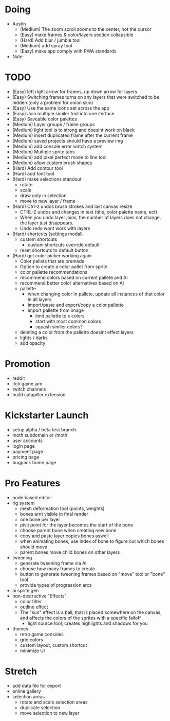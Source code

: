 # Doing
- Austin
    - (Medium) The zoom scroll zooms to the center, not the cursor
    - (Easy) make frames & color/layers section collapsible
    - (Hard) Add blur / jumble tool
    - (Medium) add spray tool
    - (Easy) make app comply with PWA standards
- Nate

# TODO
- (Easy) left right arrow for frames, up down arrow for layers
- (Easy) Switching frames turns on any layers that were switched to be hidden (only a problem for onion skin)
- (Easy) Use the same icons set across the app
- (Easy) Join multiple similer tool into one iterface
- (Easy) Saveable color palettes 
- (Medium) Layer groups / frame groups
- (Medium) light tool is to strong and doesint work on black
- (Medium) insert duplicated frame after the current frame
- (Medium) saved projects should have a preview img
- (Medium) add console error watch system
- (Medium) Multiple sprite tabs
- (Medium) add pixel perfect mode to line tool
- (Medium) allow custom brush shapes 
- (Hard) Add contour tool 
- (Hard) add font tool
- (Hard) make selections standout
    - rotate
    - scale
    - draw only in selection
    - move to new layer / frame
- (Hard) Ctrl-z undos brush strokes and last canvas resize
    - CTRL-Z undos and changes in text (title, color palette name, ect)
    - When you undo layer joins, the number of layers does not change, the layer just disappears.
    - Undo redo wont work with layers
- (Hard) shortcuts (settings modal)
    - custom shortcuts 
        - custom shortcuts override default
    - reset shortcuts to default button 
- (Hard) get color picker working again
    - Color pallets that are premade
    - Option to create a color pallet from sprite
    - color pallette recommendations 
    - recommend colors based on current pallete and AI 
    - recommend better color alternatives based on AI 
    - pallette 
        - when changing color in pallete, update all instances of that color in all layers 
        - import/paste and export/copy a color pallette 
        - import pallette from image 
            - limit pallette to x colors
            - start with most common colors
            - squash similer colors?
    - deleting a color from the pallette doesint effect layers
    - lights / darks 
    - add opacity 

# Promotion
- reddit
- itch game jam
- twitch channels
- build catapiller extension

# Kickstarter Launch
- setup alpha / beta test branch
- moth subdomain or /moth
- user accounts
- login page
- payment page
- pricing page
- bugpack home page

# Pro Features
- node based editor
- rig system 
    - mesh deformation tool (points, weights)
    - bones arnt visible in final render
    - one bone per layer
    - pivit point for the layer becomes the start of the bone
    - choose parent bone when creating new bone
    - copy and paste layer copies bones aswell
    - when animating bones, use index of bone to figure out which bones should move
    - parent bones move child bones on other layers
- tweening
    - generate tweening frame via AI
    - choose how many frames to create
    - button to generate tweening frames based on "move" tool or "bone" tool
    - provide types of progression arcs
- ai sprite gen
- non-destructive "Effects"
    - color filter
    - outline effect
    - The "sun" effect is a ball, that is placed somewhere on the canvas, and affects the colors of the sprites with a specific falloff
        - light source tool, creates highlights and shadows for you 
- themes
    - retro game consoles
    - grid colors
    - custom layout, custom shortcut
    - minimize UI

# Stretch 
- add data file for export
- online gallery 
- selection areas
    - rotate and scale selection areas
    - duplicate selection 
    - move selection to new layer


